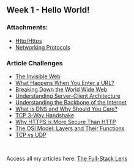 ## Week 1 - Hello World!

### Attachments:
- [Http/Https](,/http-vs-https.pdf)
- [Networking Protocols](./networking-protocols.pdf)

### Article Challenges
- [The Invisible Web](https://thefullstacklens.hashnode.dev/how-internet-works)
- [What Happens When You Enter a URL?](https://thefullstacklens.hashnode.dev/what-happens-when-you-enter-a-url)
- [Breaking Down the World Wide Web](https://thefullstacklens.hashnode.dev/breaking-down-the-world-wide-web)
- [Understanding Server-Client Architecture](https://thefullstacklens.hashnode.dev/understanding-server-client-architecture)
- [Understanding the Backbone of the Internet](https://thefullstacklens.hashnode.dev/understanding-the-backbone-of-the-internet)
- [What is DNS and Why Should You Care?](https://thefullstacklens.hashnode.dev/understanding-how-dns-works)
- [TCP 3-Way Handshake](https://thefullstacklens.hashnode.dev/tcp-3-way-handshake)
- [Why HTTPS is More Secure Than HTTP](https://thefullstacklens.hashnode.dev/http-vs-https)
- [The OSI Model: Layers and Their Functions](https://thefullstacklens.hashnode.dev/the-osi-model)
- [TCP vs UDP](https://thefullstacklens.hashnode.dev/tcp-vs-udp)

<br>

Access all my articles here: [The Full-Stack Lens](https://thefullstacklens.hashnode.dev/)
